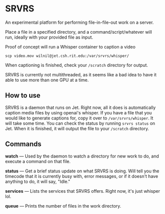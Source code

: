 # SRVRS

An experimental platform for performing file-in-file-out work on a server.

Place a file in a specified directory, and a command/script/whatever will run, ideally with your provided file as input.

Proof of concept will run a Whisper container to caption a video

`scp video.mov wilnil@jet.csh.rit.edu:/var/srvrs/whisper/`

When captioning is finished, check your `/scratch` directory for output.

SRVRS is currently not multithreaded, as it seems like a bad idea to have it able to use more than one GPU at a time.

## How to use

SRVRS is a daemon that runs on Jet. Right now, all it does is automatically caption media files by using openai's whisper. If you have a file that you would like to generate captions for, copy it over to `/var/srvrs/whisper`. It will take some time. You can check the status by running `srvrs status` on Jet. When it is finished, it will output the file to your `/scratch` directory.

## Commands

**watch** — Used by the daemon to watch a directory for new work to do, and execute a command on that file.

**status** — Get a brief status update on what SRVRS is doing. Will tell you the timecode that it is currently busy with, error messages, or if it doesn't have anything to do, it will say, "Idle."

**services** — Lists the services that SRVRS offers. Right now, it's just whisper lol.

**queue** — Prints the number of files in the work directory.
